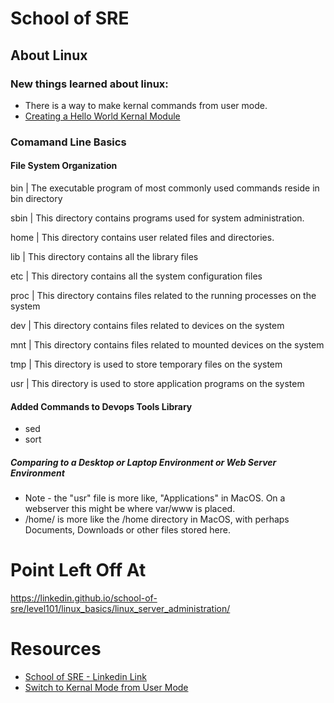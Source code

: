 # School of SRE

## About Linux
### New things learned about linux:

* There is a way to make kernal commands from user mode.
* [Creating a Hello World Kernal Module](https://tldp.org/LDP/lkmpg/2.6/html/lkmpg.html#AEN121)

### Comamand Line Basics
#### File System Organization

bin | The executable program of most commonly used commands reside in bin directory

sbin | This directory contains programs used for system administration.

home | This directory contains user related files and directories.

lib | This directory contains all the library files

etc | This directory contains all the system configuration files

proc | This directory contains files related to the running processes on the system

dev | This directory contains files related to devices on the system

mnt | This directory contains files related to mounted devices on the system

tmp | This directory is used to store temporary files on the system

usr | This directory is used to store application programs on the system

#### Added Commands to Devops Tools Library

* sed
* sort

##### Comparing to a Desktop or Laptop Environment or Web Server Environment

* Note - the "usr" file is more like, "Applications" in MacOS. On a webserver this might be where var/www is placed.
* /home/ is more like the /home directory in MacOS, with perhaps Documents, Downloads or other files stored here.


# Point Left Off At

https://linkedin.github.io/school-of-sre/level101/linux_basics/linux_server_administration/

# Resources

* [School of SRE - Linkedin Link](https://linkedin.github.io/school-of-sre/)
* [Switch to Kernal Mode from User Mode](https://stackoverflow.com/questions/11905934/how-to-switch-from-user-mode-to-kernel-mode)